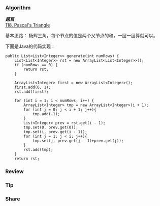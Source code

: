 ### Algorithm

 ***题目***  
[118. Pascal's Triangle](https://leetcode.com/problems/pascals-triangle/) 

基本思路：
杨辉三角，每个节点的值是两个父节点的和，一层一层算就可以。

下面是Java的代码实现：

```
public List<List<Integer>> generate(int numRows) {
    List<List<Integer>> rst = new ArrayList<List<Integer>>();
    if (numRows == 0) {
        return rst;
    }

    ArrayList<Integer> first = new ArrayList<Integer>();
    first.add(0, 1);
    rst.add(first);

    for (int i = 1; i < numRows; i++) {
        ArrayList<Integer> tmp = new ArrayList<Integer>(i + 1);
        for (int j = 0; j < i + 1; j++){
            tmp.add(-1);
        }
        List<Integer> prev = rst.get(i - 1);
        tmp.set(0, prev.get(0));
        tmp.set(i, prev.get(i - 1));
        for (int j = 1; j < i; j++){
            tmp.set(j, prev.get(j - 1)+prev.get(j));
        }
        rst.add(tmp);
    }
    return rst;
```

### Review

### Tip

### Share